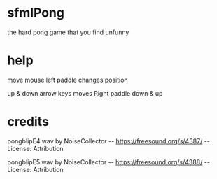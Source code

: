 # sfmlPong
the hard pong game that you find unfunny

# help
move mouse left paddle changes position

up & down arrow keys moves Right paddle down & up

# credits

pongblipE4.wav by NoiseCollector -- https://freesound.org/s/4387/ -- License: Attribution

pongblipE5.wav by NoiseCollector -- https://freesound.org/s/4388/ -- License: Attribution
